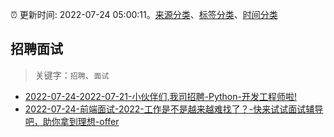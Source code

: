 :alarm_clock: 更新时间: 2022-07-24 05:00:11。[来源分类](../README.md)、[标签分类](../TAGS.md)、[时间分类](../TIMELINE.md)

## 招聘面试


> 关键字：`招聘`、`面试`



- [2022-07-24-2022-07-21-小伙伴们,我司招聘-Python-开发工程师啦!](https://www.v2ex.com/t/868337) 
- [2022-07-24-前端面试-2022-工作是不是越来越难找了？-快来试试面试辅导吧，助你拿到理想-offer](https://www.v2ex.com/t/868331) 